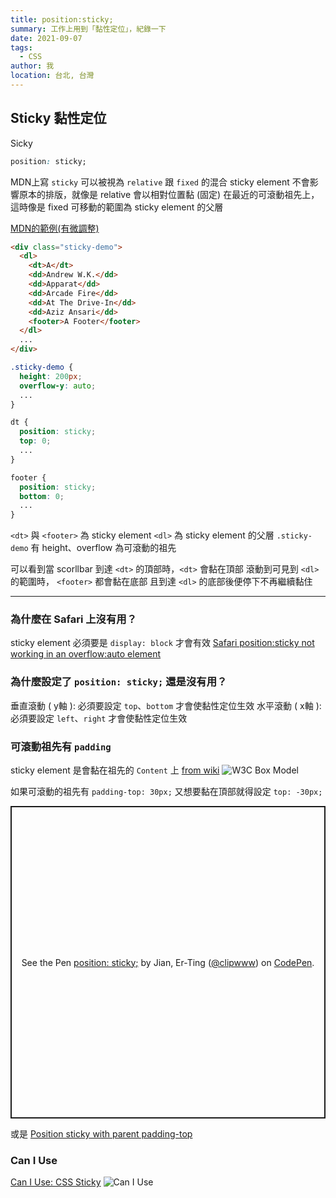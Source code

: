 ```yaml
---
title: position:sticky; 
summary: 工作上用到「黏性定位」，紀錄一下
date: 2021-09-07
tags: 
  - CSS
author: 我
location: 台北, 台灣
---
```



## Sticky 黏性定位

<div class="block sticky md:top-20 top-16 float-right z-10 w-32 text-center bg-green-400 p-2 rounded-b-full opacity-50 font-bold text-white">
  Sicky
</div>

```css
position: sticky;
```
MDN上寫 `sticky` 可以被視為 `relative` 跟 `fixed` 的混合
sticky element 不會影響原本的排版，就像是 relative
會以相對位置黏 (固定) 在最近的可滾動祖先上，這時像是 fixed
可移動的範圍為 sticky element 的父層

[MDN的範例(有微調整)](https://developer.mozilla.org/zh-CN/docs/Web/CSS/position#sticky_positioning)
<StickyDemo />

```html
<div class="sticky-demo">
  <dl>
    <dt>A</dt>
    <dd>Andrew W.K.</dd>
    <dd>Apparat</dd>
    <dd>Arcade Fire</dd>
    <dd>At The Drive-In</dd>
    <dd>Aziz Ansari</dd>
    <footer>A Footer</footer>
  </dl>
  ...
</div>
```

```css
.sticky-demo {
  height: 200px;
  overflow-y: auto;
  ...
}

dt {
  position: sticky;
  top: 0;
  ...
}

footer {
  position: sticky;
  bottom: 0;
  ...
}
```

`<dt>` 與 `<footer>` 為 sticky element
`<dl>` 為 sticky element 的父層
`.sticky-demo` 有 height、overflow 為可滾動的祖先

可以看到當 scorllbar 到達 `<dt>` 的頂部時，`<dt>` 會黏在頂部
滾動到可見到 `<dl>` 的範圍時， `<footer>` 都會黏在底部
且到達 `<dl>` 的底部後便停下不再繼續黏住

---

### 為什麼在 Safari 上沒有用？
sticky element 必須要是 `display: block` 才會有效
[Safari position:sticky not working in an overflow:auto element](https://stackoverflow.com/questions/51792783/safari-positionsticky-not-working-in-an-overflowauto-element)

### 為什麼設定了 `position: sticky;` 還是沒有用？
垂直滾動 ( y軸 ): 必須要設定 `top`、`bottom` 才會使黏性定位生效
水平滾動 ( x軸 ): 必須要設定 `left`、`right` 才會使黏性定位生效

### 可滾動祖先有 `padding` 
sticky element 是會黏在祖先的 `Content` 上
[from wiki](https://en.wikipedia.org/wiki/CSS_box_model)
![W3C Box Model](@/images/w3c-box-model.png)

如果可滾動的祖先有 `padding-top: 30px;` 又想要黏在頂部就得設定 `top: -30px;`

<p class="codepen" data-height="500" data-theme-id="dark" data-default-tab="css,result" data-slug-hash="yLXVqmK" data-user="clipwww" style="height: 500px; box-sizing: border-box; display: flex; align-items: center; justify-content: center; border: 2px solid; margin: 1em 0; padding: 1em;">
  <span>See the Pen <a href="https://codepen.io/clipwww/pen/yLXVqmK">
  position: sticky;</a> by Jian, Er-Ting (<a href="https://codepen.io/clipwww">@clipwww</a>)
  on <a href="https://codepen.io">CodePen</a>.</span>
</p>
<script async src="https://cpwebassets.codepen.io/assets/embed/ei.js"></script>

或是 [Position sticky with parent padding-top](https://stackoverflow.com/questions/51149440/position-sticky-with-parent-padding-top)

### Can I Use

[Can I Use: CSS Sticky](https://caniuse.com/css-sticky)
<img src="https://i.imgur.com/hlId0Nm.png" data-action="zoom" alt="Can I Use" />


